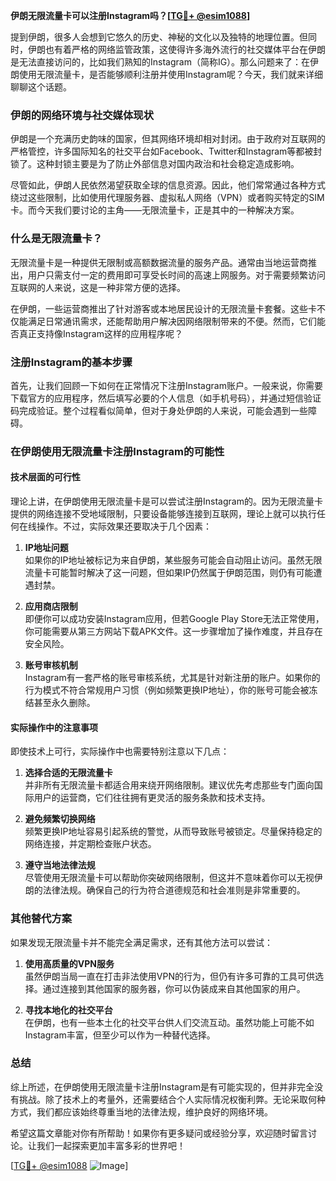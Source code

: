 **伊朗无限流量卡可以注册Instagram吗？[[TG💪+ @esim1088](https://t.me/s/esim1088)]**

提到伊朗，很多人会想到它悠久的历史、神秘的文化以及独特的地理位置。但同时，伊朗也有着严格的网络监管政策，这使得许多海外流行的社交媒体平台在伊朗是无法直接访问的，比如我们熟知的Instagram（简称IG）。那么问题来了：在伊朗使用无限流量卡，是否能够顺利注册并使用Instagram呢？今天，我们就来详细聊聊这个话题。

### 伊朗的网络环境与社交媒体现状

伊朗是一个充满历史韵味的国家，但其网络环境却相对封闭。由于政府对互联网的严格管控，许多国际知名的社交平台如Facebook、Twitter和Instagram等都被封锁了。这种封锁主要是为了防止外部信息对国内政治和社会稳定造成影响。

尽管如此，伊朗人民依然渴望获取全球的信息资源。因此，他们常常通过各种方式绕过这些限制，比如使用代理服务器、虚拟私人网络（VPN）或者购买特定的SIM卡。而今天我们要讨论的主角——无限流量卡，正是其中的一种解决方案。

### 什么是无限流量卡？

无限流量卡是一种提供无限制或高额数据流量的服务产品。通常由当地运营商推出，用户只需支付一定的费用即可享受长时间的高速上网服务。对于需要频繁访问互联网的人来说，这是一种非常方便的选择。

在伊朗，一些运营商推出了针对游客或本地居民设计的无限流量卡套餐。这些卡不仅能满足日常通讯需求，还能帮助用户解决因网络限制带来的不便。然而，它们能否真正支持像Instagram这样的应用程序呢？

### 注册Instagram的基本步骤

首先，让我们回顾一下如何在正常情况下注册Instagram账户。一般来说，你需要下载官方的应用程序，然后填写必要的个人信息（如手机号码），并通过短信验证码完成验证。整个过程看似简单，但对于身处伊朗的人来说，可能会遇到一些障碍。

### 在伊朗使用无限流量卡注册Instagram的可能性

#### 技术层面的可行性

理论上讲，在伊朗使用无限流量卡是可以尝试注册Instagram的。因为无限流量卡提供的网络连接不受地域限制，只要设备能够连接到互联网，理论上就可以执行任何在线操作。不过，实际效果还要取决于几个因素：

1. **IP地址问题**  
   如果你的IP地址被标记为来自伊朗，某些服务可能会自动阻止访问。虽然无限流量卡可能暂时解决了这一问题，但如果IP仍然属于伊朗范围，则仍有可能遭遇封禁。

2. **应用商店限制**  
   即便你可以成功安装Instagram应用，但若Google Play Store无法正常使用，你可能需要从第三方网站下载APK文件。这一步骤增加了操作难度，并且存在安全风险。

3. **账号审核机制**  
   Instagram有一套严格的账号审核系统，尤其是针对新注册的账户。如果你的行为模式不符合常规用户习惯（例如频繁更换IP地址），你的账号可能会被冻结甚至永久删除。

#### 实际操作中的注意事项

即使技术上可行，实际操作中也需要特别注意以下几点：

1. **选择合适的无限流量卡**  
   并非所有无限流量卡都适合用来绕开网络限制。建议优先考虑那些专门面向国际用户的运营商，它们往往拥有更灵活的服务条款和技术支持。

2. **避免频繁切换网络**  
   频繁更换IP地址容易引起系统的警觉，从而导致账号被锁定。尽量保持稳定的网络连接，并定期检查账户状态。

3. **遵守当地法律法规**  
   尽管使用无限流量卡可以帮助你突破网络限制，但这并不意味着你可以无视伊朗的法律法规。确保自己的行为符合道德规范和社会准则是非常重要的。

### 其他替代方案

如果发现无限流量卡并不能完全满足需求，还有其他方法可以尝试：

1. **使用高质量的VPN服务**  
   虽然伊朗当局一直在打击非法使用VPN的行为，但仍有许多可靠的工具可供选择。通过连接到其他国家的服务器，你可以伪装成来自其他国家的用户。

2. **寻找本地化的社交平台**  
   在伊朗，也有一些本土化的社交平台供人们交流互动。虽然功能上可能不如Instagram丰富，但至少可以作为一种替代选择。

### 总结

综上所述，在伊朗使用无限流量卡注册Instagram是有可能实现的，但并非完全没有挑战。除了技术上的考量外，还需要结合个人实际情况权衡利弊。无论采取何种方式，我们都应该始终尊重当地的法律法规，维护良好的网络环境。

希望这篇文章能对你有所帮助！如果你有更多疑问或经验分享，欢迎随时留言讨论。让我们一起探索更加丰富多彩的世界吧！

[[TG💪+ @esim1088](https://t.me/s/esim1088) ![Image](https://i.postimg.cc/4NQfJmqS/Snipaste-2025-05-13-00-14-12.png)]